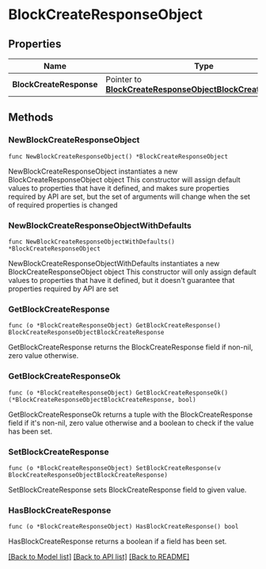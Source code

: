 # BlockCreateResponseObject

## Properties

Name | Type | Description | Notes
------------ | ------------- | ------------- | -------------
**BlockCreateResponse** | Pointer to [**BlockCreateResponseObjectBlockCreateResponse**](BlockCreateResponseObjectBlockCreateResponse.md) |  | [optional] 

## Methods

### NewBlockCreateResponseObject

`func NewBlockCreateResponseObject() *BlockCreateResponseObject`

NewBlockCreateResponseObject instantiates a new BlockCreateResponseObject object
This constructor will assign default values to properties that have it defined,
and makes sure properties required by API are set, but the set of arguments
will change when the set of required properties is changed

### NewBlockCreateResponseObjectWithDefaults

`func NewBlockCreateResponseObjectWithDefaults() *BlockCreateResponseObject`

NewBlockCreateResponseObjectWithDefaults instantiates a new BlockCreateResponseObject object
This constructor will only assign default values to properties that have it defined,
but it doesn't guarantee that properties required by API are set

### GetBlockCreateResponse

`func (o *BlockCreateResponseObject) GetBlockCreateResponse() BlockCreateResponseObjectBlockCreateResponse`

GetBlockCreateResponse returns the BlockCreateResponse field if non-nil, zero value otherwise.

### GetBlockCreateResponseOk

`func (o *BlockCreateResponseObject) GetBlockCreateResponseOk() (*BlockCreateResponseObjectBlockCreateResponse, bool)`

GetBlockCreateResponseOk returns a tuple with the BlockCreateResponse field if it's non-nil, zero value otherwise
and a boolean to check if the value has been set.

### SetBlockCreateResponse

`func (o *BlockCreateResponseObject) SetBlockCreateResponse(v BlockCreateResponseObjectBlockCreateResponse)`

SetBlockCreateResponse sets BlockCreateResponse field to given value.

### HasBlockCreateResponse

`func (o *BlockCreateResponseObject) HasBlockCreateResponse() bool`

HasBlockCreateResponse returns a boolean if a field has been set.


[[Back to Model list]](../README.md#documentation-for-models) [[Back to API list]](../README.md#documentation-for-api-endpoints) [[Back to README]](../README.md)


